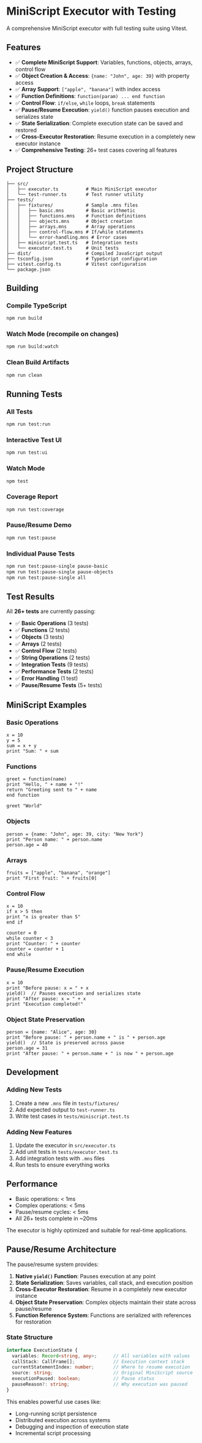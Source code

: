 # MiniScript Executor with Testing

A comprehensive MiniScript executor with full testing suite using Vitest.

## Features

- ✅ **Complete MiniScript Support**: Variables, functions, objects, arrays, control flow
- ✅ **Object Creation & Access**: `{name: "John", age: 39}` with property access
- ✅ **Array Support**: `["apple", "banana"]` with index access
- ✅ **Function Definitions**: `function(param) ... end function`
- ✅ **Control Flow**: `if/else`, `while` loops, `break` statements
- ✅ **Pause/Resume Execution**: `yield()` function pauses execution and serializes state
- ✅ **State Serialization**: Complete execution state can be saved and restored
- ✅ **Cross-Executor Restoration**: Resume execution in a completely new executor instance
- ✅ **Comprehensive Testing**: 26+ test cases covering all features

## Project Structure

```
├── src/
│   ├── executor.ts          # Main MiniScript executor
│   └── test-runner.ts       # Test runner utility
├── tests/
│   ├── fixtures/            # Sample .mns files
│   │   ├── basic.mns        # Basic arithmetic
│   │   ├── functions.mns    # Function definitions
│   │   ├── objects.mns      # Object creation
│   │   ├── arrays.mns       # Array operations
│   │   ├── control-flow.mns # If/while statements
│   │   └── error-handling.mns # Error cases
│   ├── miniscript.test.ts   # Integration tests
│   └── executor.test.ts     # Unit tests
├── dist/                    # Compiled JavaScript output
├── tsconfig.json            # TypeScript configuration
├── vitest.config.ts         # Vitest configuration
└── package.json
```

## Building

### Compile TypeScript
```bash
npm run build
```

### Watch Mode (recompile on changes)
```bash
npm run build:watch
```

### Clean Build Artifacts
```bash
npm run clean
```

## Running Tests

### All Tests
```bash
npm run test:run
```

### Interactive Test UI
```bash
npm run test:ui
```

### Watch Mode
```bash
npm test
```

### Coverage Report
```bash
npm run test:coverage
```

### Pause/Resume Demo
```bash
npm run test:pause
```

### Individual Pause Tests
```bash
npm run test:pause-single pause-basic
npm run test:pause-single pause-objects
npm run test:pause-single all
```

## Test Results

All **26+ tests** are currently passing:

- ✅ **Basic Operations** (3 tests)
- ✅ **Functions** (2 tests) 
- ✅ **Objects** (3 tests)
- ✅ **Arrays** (2 tests)
- ✅ **Control Flow** (2 tests)
- ✅ **String Operations** (2 tests)
- ✅ **Integration Tests** (9 tests)
- ✅ **Performance Tests** (2 tests)
- ✅ **Error Handling** (1 test)
- ✅ **Pause/Resume Tests** (5+ tests)

## MiniScript Examples

### Basic Operations
```miniscript
x = 10
y = 5
sum = x + y
print "Sum: " + sum
```

### Functions
```miniscript
greet = function(name)
print "Hello, " + name + "!"
return "Greeting sent to " + name
end function

greet "World"
```

### Objects
```miniscript
person = {name: "John", age: 39, city: "New York"}
print "Person name: " + person.name
person.age = 40
```

### Arrays
```miniscript
fruits = ["apple", "banana", "orange"]
print "First fruit: " + fruits[0]
```

### Control Flow
```miniscript
x = 10
if x > 5 then
print "x is greater than 5"
end if

counter = 0
while counter < 3
print "Counter: " + counter
counter = counter + 1
end while
```

### Pause/Resume Execution
```miniscript
x = 10
print "Before pause: x = " + x
yield()  // Pauses execution and serializes state
print "After pause: x = " + x
print "Execution completed!"
```

### Object State Preservation
```miniscript
person = {name: "Alice", age: 30}
print "Before pause: " + person.name + " is " + person.age
yield()  // State is preserved across pause
person.age = 31
print "After pause: " + person.name + " is now " + person.age
```

## Development

### Adding New Tests

1. Create a new `.mns` file in `tests/fixtures/`
2. Add expected output to `test-runner.ts`
3. Write test cases in `tests/miniscript.test.ts`

### Adding New Features

1. Update the executor in `src/executor.ts`
2. Add unit tests in `tests/executor.test.ts`
3. Add integration tests with `.mns` files
4. Run tests to ensure everything works

## Performance

- Basic operations: < 1ms
- Complex operations: < 5ms
- Pause/resume cycles: < 5ms
- All 26+ tests complete in ~20ms

The executor is highly optimized and suitable for real-time applications.

## Pause/Resume Architecture

The pause/resume system provides:

1. **Native `yield()` Function**: Pauses execution at any point
2. **State Serialization**: Saves variables, call stack, and execution position
3. **Cross-Executor Restoration**: Resume in a completely new executor instance
4. **Object State Preservation**: Complex objects maintain their state across pause/resume
5. **Function Reference System**: Functions are serialized with references for restoration

### State Structure
```typescript
interface ExecutionState {
  variables: Record<string, any>;      // All variables with values
  callStack: CallFrame[];              // Execution context stack
  currentStatementIndex: number;       // Where to resume execution
  source: string;                      // Original MiniScript source
  executionPaused: boolean;            // Pause status
  pauseReason?: string;                // Why execution was paused
}
```

This enables powerful use cases like:
- Long-running script persistence
- Distributed execution across systems
- Debugging and inspection of execution state
- Incremental script processing
